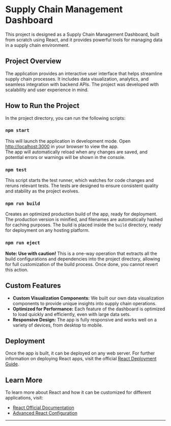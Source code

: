 
# Supply Chain Management Dashboard

This project is designed as a Supply Chain Management Dashboard, built from scratch using React, and it provides powerful tools for managing data in a supply chain environment.

## Project Overview

The application provides an interactive user interface that helps streamline supply chain processes. It includes data visualization, analytics, and seamless integration with backend APIs. The project was developed with scalability and user experience in mind.

## How to Run the Project

In the project directory, you can run the following scripts:

### `npm start`

This will launch the application in development mode. Open [http://localhost:3000](http://localhost:3000) in your browser to view the app.\
The app will automatically reload when any changes are saved, and potential errors or warnings will be shown in the console.

### `npm test`

This script starts the test runner, which watches for code changes and reruns relevant tests. The tests are designed to ensure consistent quality and stability as the project evolves.

### `npm run build`

Creates an optimized production build of the app, ready for deployment. The production version is minified, and filenames are automatically hashed for caching purposes. The build is placed inside the `build` directory, ready for deployment on any hosting platform.

### `npm run eject`

**Note: Use with caution!** This is a one-way operation that extracts all the build configurations and dependencies into the project directory, allowing for full customization of the build process. Once done, you cannot revert this action.

## Custom Features

- **Custom Visualization Components:** We built our own data visualization components to provide unique insights into supply chain operations.
- **Optimized for Performance:** Each feature of the dashboard is optimized to load quickly and efficiently, even with large data sets.
- **Responsive Design:** The app is fully responsive and works well on a variety of devices, from desktop to mobile.

## Deployment

Once the app is built, it can be deployed on any web server. For further information on deploying React apps, visit the official [React Deployment Guide](https://reactjs.org/docs/faq-build.html).

## Learn More

To learn more about React and how it can be customized for different applications, visit:
- [React Official Documentation](https://reactjs.org/)
- [Advanced React Configuration](https://reactjs.org/docs/advanced-configuration.html)

---

